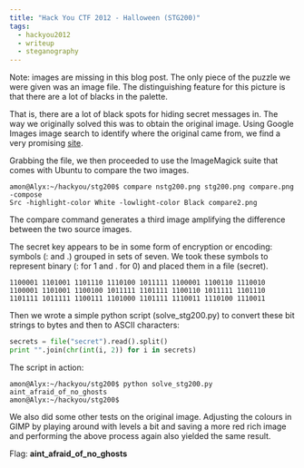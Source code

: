 ```yaml
---
title: "Hack You CTF 2012 - Halloween (STG200)"
tags:
  - hackyou2012
  - writeup
  - steganography
---
```


Note: images are missing in this blog post. The only piece of the puzzle we
were given was an image file. The distinguishing feature for this picture is
that there are a lot of blacks in the palette.

That is, there are a lot of black spots for hiding secret messages in. The way
we originally solved this was to obtain the original image. Using Google Images
image search to identify where the original came from, we find a very promising
[site](http://onlyhdwallpapers.com/high-definition-wallpaper/09-desktop-hd-wallpaper-505315/).

Grabbing the file, we then proceeded to use the ImageMagick suite that comes
with Ubuntu to compare the two images.

```shell
amon@Alyx:~/hackyou/stg200$ compare nstg200.png stg200.png compare.png -compose
Src -highlight-color White -lowlight-color Black compare2.png
```

The compare command generates a third image amplifying the difference between
the two source images.

The secret key appears to be in some form of encryption or encoding: symbols (:
and .) grouped in sets of seven. We took these symbols to represent binary (:
for 1 and . for 0) and placed them in a file (secret).

```
1100001 1101001 1101110 1110100 1011111 1100001 1100110 1110010
1100001 1101001 1100100 1011111 1101111 1100110 1011111 1101110
1101111 1011111 1100111 1101000 1101111 1110011 1110100 1110011
```

Then we wrote a simple python script (solve\_stg200.py) to convert these bit
strings to bytes and then to ASCII characters:

```python
secrets = file("secret").read().split()
print "".join(chr(int(i, 2)) for i in secrets)
```

The script in action:

```shell
amon@Alyx:~/hackyou/stg200$ python solve_stg200.py
aint_afraid_of_no_ghosts
amon@Alyx:~/hackyou/stg200$
```

We also did some other tests on the original image. Adjusting the colours in
GIMP by playing around with levels a bit and saving a more red rich image and
performing the above process again also yielded the same result.

Flag: **aint\_afraid\_of\_no_ghosts**



